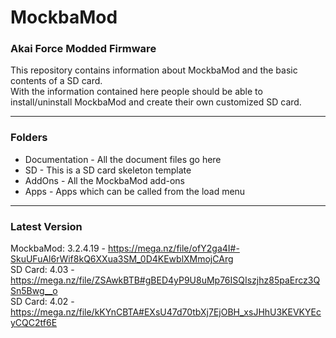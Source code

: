 # MockbaMod
### Akai Force Modded Firmware
This repository contains information about MockbaMod and the basic contents of a SD card.<br>
With the information contained here people should be able to install/uninstall MockbaMod and create their own customized SD card.<br>
<hr>

### Folders
* Documentation - All the document files go here
* SD - This is a SD card skeleton template
* AddOns - All the MockbaMod add-ons
* Apps - Apps which can be called from the load menu
<hr>

### Latest Version
MockbaMod: 3.2.4.19 - https://mega.nz/file/ofY2ga4I#-SkuUFuAl6rWif8kQ6XXua3SM_0D4KEwblXMmojCArg <br>
SD Card: 4.03 - https://mega.nz/file/ZSAwkBTB#gBED4yP9U8uMp76ISQIszjhz85paErcz3QSn5Bwg__o <br>
SD Card: 4.02 - https://mega.nz/file/kKYnCBTA#EXsU47d70tbXj7EjOBH_xsJHhU3KEVKYEcyCQC2tf6E
